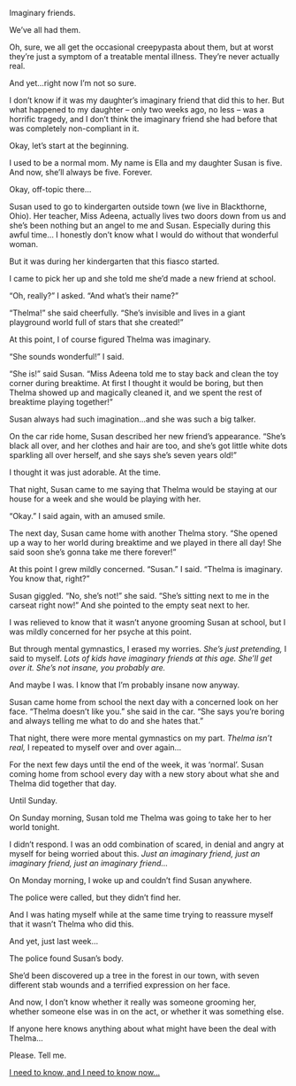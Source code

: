 Imaginary friends.

We’ve all had them.

Oh, sure, we all get the occasional creepypasta about them, but at worst they’re just a symptom of a treatable mental illness. They’re never actually real.

And yet…right now I’m not so sure.

I don’t know if it was my daughter’s imaginary friend that did this to her. But what happened to my daughter – only two weeks ago, no less – was a horrific tragedy, and I don’t think the imaginary friend she had before that was completely non-compliant in it.

Okay, let’s start at the beginning.

I used to be a normal mom. My name is Ella and my daughter Susan is five. And now, she’ll always be five. Forever.

Okay, off-topic there…

Susan used to go to kindergarten outside town (we live in Blackthorne, Ohio). Her teacher, Miss Adeena, actually lives two doors down from us and she’s been nothing but an angel to me and Susan. Especially during this awful time… I honestly don’t know what I would do without that wonderful woman.

But it was during her kindergarten that this fiasco started.

I came to pick her up and she told me she’d made a new friend at school.

“Oh, really?” I asked. “And what’s their name?”

“Thelma!” she said cheerfully. “She’s invisible and lives in a giant playground world full of stars that she created!”

At this point, I of course figured Thelma was imaginary.

“She sounds wonderful!” I said.

“She is!” said Susan. “Miss Adeena told me to stay back and clean the toy corner during breaktime. At first I thought it would be boring, but then Thelma showed up and magically cleaned it, and we spent the rest of breaktime playing together!”

Susan always had such imagination…and she was such a big talker.

On the car ride home, Susan described her new friend’s appearance. “She’s black all over, and her clothes and hair are too, and she’s got little white dots sparkling all over herself, and she says she’s seven years old!”

I thought it was just adorable. At the time.

That night, Susan came to me saying that Thelma would be staying at our house for a week and she would be playing with her.

“Okay.” I said again, with an amused smile.

The next day, Susan came home with another Thelma story. “She opened up a way to her world during breaktime and we played in there all day! She said soon she’s gonna take me there forever!”

At this point I grew mildly concerned. “Susan.” I said. “Thelma is imaginary. You know that, right?”

Susan giggled. “No, she’s not!” she said. “She’s sitting next to me in the carseat right now!” And she pointed to the empty seat next to her.

I was relieved to know that it wasn’t anyone grooming Susan at school, but I was mildly concerned for her psyche at this point.

But through mental gymnastics, I erased my worries. *She’s just pretending,* I said to myself. *Lots of kids have imaginary friends at this age. She’ll get over it. She’s not insane, you probably are.*

And maybe I was. I know that I’m probably insane now anyway.

Susan came home from school the next day with a concerned look on her face. “Thelma doesn’t like you.” she said in the car. “She says you’re boring and always telling me what to do and she hates that.”

That night, there were more mental gymnastics on my part. *Thelma isn’t real,* I repeated to myself over and over again…

For the next few days until the end of the week, it was ‘normal’. Susan coming home from school every day with a new story about what she and Thelma did together that day.

Until Sunday.

On Sunday morning, Susan told me Thelma was going to take her to her world tonight.

I didn’t respond. I was an odd combination of scared, in denial and angry at myself for being worried about this. *Just an imaginary friend, just an imaginary friend, just an imaginary friend…*

On Monday morning, I woke up and couldn’t find Susan anywhere.

The police were called, but they didn’t find her.

And I was hating myself while at the same time trying to reassure myself that it wasn’t Thelma who did this.

And yet, just last week…

The police found Susan’s body.

She’d been discovered up a tree in the forest in our town, with seven different stab wounds and a terrified expression on her face.

And now, I don’t know whether it really was someone grooming her, whether someone else was in on the act, or whether it was something else.

If anyone here knows anything about what might have been the deal with Thelma…

Please. Tell me.

[I need to know, and I need to know now...](https://www.reddit.com/user/LilliannaCreepwell/)
